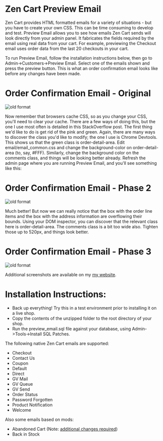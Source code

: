 Zen Cart Preview Email
======================

Zen Cart provides HTML formatted emails for a variety of situations - but you have to create your own CSS. This can be time consuming to develop and test. Preview Email allows you to see how emails Zen Cart sends will look directly from your admin panel. It fabricates the fields required by the email using real data from your cart. For example, previewing the Checkout email uses order data from the last 20 checkouts in your cart. 

To run Preview Email, follow the installation instructions below, then go to Admin->Customers->Preview Email. Select one of the emails shown and press the preview button. This is what an order confirmation email looks like 
before any changes have been made. 

#  Order Confirmation Email - Original

![old format](https://www.thatsoftwareguy.com/img/site-graphics/zencart_email_preview_1.png)

Now remember that browsers cache CSS, so as you change your CSS, you'll need to clear your cache. There are a few ways of doing this, but the one I use most often is detailed in this StackOverflow post. 
The first thing we'd like to do is get rid of the pink and green. Again, there are many ways to discover the class you'd like to modify; the one I use is Chrome Devtools. This shows us that the green class is  order-detail-area. Edit email/email_common.css and change the background-color on  order-detail-area (to, say, #FFF). Similarly, change the background color on the comments class, and things will be looking better already. Refresh the admin page where you are running Preview Email, and you'll see something like this: 

# Order Confirmation Email - Phase 2

![old format](https://www.thatsoftwareguy.com/img/site-graphics/zencart_email_preview_2.png)

Much better! But now we can really notice that the box with the order line items and the box with the address information are overflowing their bounds. Using your DOM inspector, you can discover that the relevant class here is order-detail-area. The comments class is a bit too wide also. Tighten those up to 520px, and things look better. 

# Order Confirmation Email - Phase 3

![old format](https://www.thatsoftwareguy.com/img/site-graphics/zencart_email_preview_3.png)

Additional screenshots are available on my [my website](https://www.thatsoftwareguy.com/zencart_preview_email.html).

# Installation Instructions:
- Back up everything! Try this in a test environment prior to installing it on a live shop.
- Copy the contents of the unzipped folder to the root directory of your shop.
- Run the preview_email.sql file against your database, using Admin->Tools->Install SQL Patches.

The following native Zen Cart emails are supported:
- Checkout
- Contact Us
- Coupon
- Default
- Direct
- GV Mail
- GV Queue
- GV Send
- Order Status
- Password Forgotten
- Product Notification
- Welcome

Also some emails based on mods:
- Abandoned Cart (Note: [additional changes required](https://www.thatsoftwareguy.com/zencart_preview_email.html#abandoned_cart_changes))
- Back in Stock 
